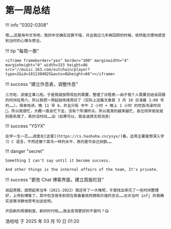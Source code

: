 # 第一周总结

!!! info "0302-0308"

    嗯……还是用中文写吧，我的中文确实还算不错，并且我过几年再回顾的时候，依然能方便地感受到当时的心情与想法。

!!! tip "每周一歌"

    <iframe frameborder="yes" border="100" marginwidth="4" marginheight="0" width=333 height=86 src="//music.163.com/outchain/player?type=2&id=1811304025&auto=0&height=66"></iframe>

!!! success "建立作息表，调整作息"

    三月啦，该做正事儿啦。于是我就按照现在的需要，整理了日程表——由于我个人需要总结会回报的时间在周六，所以我把一周起始改成周日了（实际上这篇文章是 3 月 10 日凌晨 1:00 写的……）。简单地讲，晚 11 早 6，并且只有 中午 2 小时 + 晚上 1 小时 的吃饭洗澡时间🤔。所以我很忙，大概一直会忙下去，没有个所谓终点。所以我真的越来越忙，各位同学朋友就别联系我了，真的没时间……😫（如果可以，我会选择无视消息）
    
!!! success "YSYX"

    在学一生一芯……进度在[这里](https://cs.haohaha.cn/ysyx/)看。这周主要是想深入学习 C 语言，不然还像个菜鸟一样的水平，真的是令自己扶额……

!!! danger "secret"

    Something I can't say until it become success. 

    And other things is the internal affairs of the team, It's private.

!!! success "更改 Chat 博客界面，建立周报栏目"

    说起周报，就想起来当年（2021-2022）我还写了一大堆呢，于是找出来花了一些时间整理好，上传到博客了。其中包含很多到现在我看着依然拥有价值的言论……也许当时 infj 的我确实足够冷静地思考出这些吧。

    开启新的周报制度，新的时代啦……我会变得更好的不是吗？😋

浩哈哈 于 2025 年 03 月 10 日 01:20